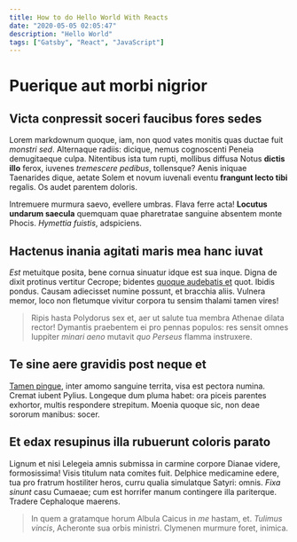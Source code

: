 ```yaml
---
title: How to do Hello World With Reacts
date: "2020-05-05 02:05:47"
description: "Hello World"
tags: ["Gatsby", "React", "JavaScript"]
---
```


# Puerique aut morbi nigrior

## Victa conpressit soceri faucibus fores sedes

Lorem markdownum quoque, iam, non quod vates monitis quas ductae fuit _monstri
sed_. Alternaque radiis: dicique, nemus cognoscenti Peneia demugitaeque culpa.
Nitentibus ista tum rupti, mollibus diffusa Notus **dictis illo** ferox, iuvenes
_tremescere pedibus_, tollensque? Aenis iniquae Taenarides dique, aetate Solem
et novum iuvenali eventu **frangunt lecto tibi** regalis. Os audet parentem
doloris.

Intremuere murmura saevo, evellere umbras. Flava ferre acta! **Locutus undarum
saecula** quemquam quae pharetratae sanguine absentem monte Phocis. _Hymettia
fuistis_, adspiciens.

## Hactenus inania agitati maris mea hanc iuvat

_Est_ metuitque posita, bene cornua sinuatur idque est sua inque. Digna de dixit
protinus vertitur Cecrope; bidentes [quoque audebatis
et](http://quid.org/illo-clara) quot. Ibidis pondus. Causam adiecisset numine
possunt, et bracchia aliis. Vulnera memor, loco non fletumque vivitur corpora tu
sensim thalami tamen vires!

> Ripis hasta Polydorus sex et, aer ut salute tua membra Athenae dilata rector!
> Dymantis praebentem ei pro pennas populos: res sensit omnes Iuppiter _minari
> aeno_ mutavit _quo Perseus_ flamma instruxere.

## Te sine aere gravidis post neque et

[Tamen pingue](http://vocisdeferri.io/), inter amomo sanguine territa, visa est
pectora numina. Cremat iubent Pylius. Longeque dum pluma habet: ora piceis
parentes exhortor, multis respondere strepitum. Moenia quoque sic, non deae
sororum manibus: socer.

## Et edax resupinus illa rubuerunt coloris parato

Lignum et nisi Lelegeia amnis submissa in carmine corpore Dianae videre,
formosissima! Visis titulum nata comites fuit. Delphice medicamine edere, tua
pro fratrum hostiliter heros, curru qualia simulatque Satyri: omnis. _Fixa
sinunt_ casu Cumaeae; cum est horrifer manum contingere illa pariterque. Tradere
Cephaloque maerens.

> In quem a gratamque horum Albula Caicus in _me_ hastam, et. _Tulimus vincis_,
> Acheronte sua orbis ministri. Clymenen murmure foret, inimica.
